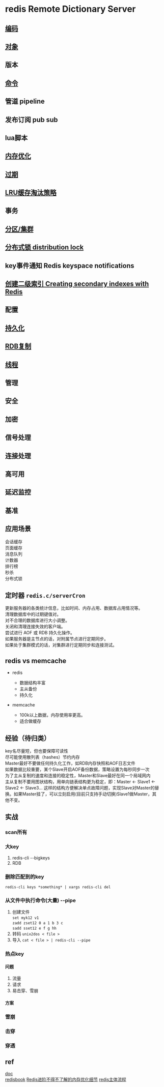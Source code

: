 # redis Remote Dictionary Server

## [编码](redis-encoding.md)

## [对象](redis-obj.md)

## 版本

## [命令](redis-cmd.md)

## 管道 pipeline

## 发布订阅 pub sub

## lua脚本

## [内存优化](redis-mem-optimization.md)

## [过期](redis-expire.md)

## [LRU缓存淘汰策略](redis-cache-eliminate.md)

## 事务

## [分区/集群](redis-partitioning.md)

## [分布式锁 distribution lock](redis-distlock.md)

## key事件通知 Redis keyspace notifications

## [创建二级索引 Creating secondary indexes with Redis](redis-secondary-index.md)

## 配置

## [持久化](redis-persistence.md)

## [RDB复制](redis-replication.md)

## [线程](redis-thread.md)

## 管理

## 安全

## 加密

## 信号处理

## 连接处理

## 高可用

## 延迟监控

## 基准
  
## 应用场景

会话缓存  
页面缓存  
消息队列  
计数器  
排行榜  
秒杀  
分布式锁  

## 定时器 `redis.c/serverCron`

更新服务器的各类统计信息，比如时间、内存占用、数据库占用情况等。  
清理数据库中的过期键值对。  
对不合理的数据库进行大小调整。  
关闭和清理连接失效的客户端。  
尝试进行 AOF 或 RDB 持久化操作。  
如果服务器是主节点的话，对附属节点进行定期同步。  
如果处于集群模式的话，对集群进行定期同步和连接测试。  

## redis vs memcache

- redis
  - 数据结构丰富
  - 主从备份
  - 持久化

- memcache
  - 100k以上数据，内存使用率更高。
  - 适合做缓存
  
## 经验（待归类）

key名尽量短，但也要保障可读性  
尽可能使用散列表（hashes）节约内存  
Master最好不要做任何持久化工作，如RDB内存快照和AOF日志文件  
如果数据比较重要，某个Slave开启AOF备份数据，策略设置为每秒同步一次  
为了主从复制的速度和连接的稳定性，Master和Slave最好在同一个局域网内  
主从复制不要用图状结构，用单向链表结构更为稳定，即：Master <- Slave1 <- Slave2 <- Slave3... 这样的结构方便解决单点故障问题，实现Slave对Master的替换。如果Master挂了，可以立刻启用(目前只支持手动切换)Slave1做Master，其他不变。  
  
## 实战

### scan所有  

### 大key

1. redis-cli --bigkeys  
2. RDB

### 删除匹配到的key  

`redis-cli keys *something* | xargs redis-cli del`  

### 从文件中执行命令(大量) --pipe

1. 创建文件  
`set myk12 v1`  
`zadd zset12 0 a 1 b 3 c`  
`sadd sset12 e f g hh`  
2. 转码
`unix2dos < file >`
3. 导入
`cat < file > | redis-cli --pipe`

### 热点key

#### 问题

1. 流量
2. 请求
3. 易击穿、雪崩

#### 方案

### 雪崩

### 击穿

### 穿透

## ref

[doc](http://www.redis.cn/documentation.html)  
[redisbook](http://redisbook.com)
[Redis进阶不得不了解的内存优化细节](https://blog.csdn.net/belalds/article/details/81106853)
[redis主体流程](https://www.jianshu.com/p/427cf97d7951)
